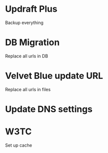 # Updraft Plus
Backup everything

# DB Migration
Replace all urls in DB

# Velvet Blue update URL
Replace all urls in files

# Update DNS settings

# W3TC
Set up cache